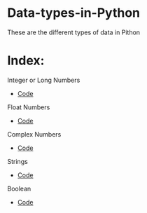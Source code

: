 # Data-types-in-Python
These are the different types of data in Pithon

# Index:
Integer or Long Numbers 
- [Code](https://github.com/elmarcz/Data-types-in-Python/blob/main/Files/Integer%20or%20long.py)

Float Numbers 
- [Code](https://github.com/elmarcz/Data-types-in-Python/blob/main/Files/float.py)

Complex Numbers
- [Code](https://github.com/elmarcz/Data-types-in-Python/blob/main/Files/complex.py)

Strings
- [Code](https://github.com/elmarcz/Data-types-in-Python/blob/main/Files/string.py)

Boolean
- [Code](https://github.com/elmarcz/Data-types-in-Python/blob/main/Files/booleans)
